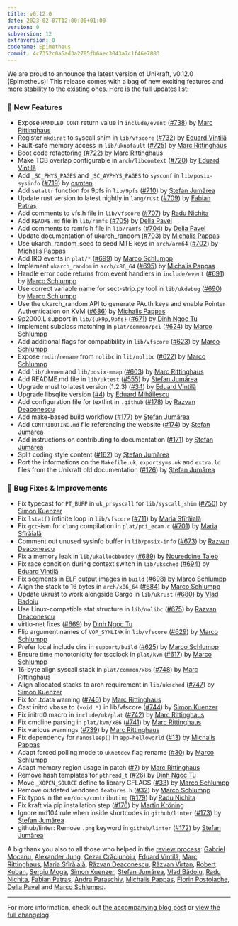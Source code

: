 ```yaml
---
title: v0.12.0
date: 2023-02-07T12:00:00+01:00
version: 0
subversion: 12
extraversion: 0
codename: Epimetheus
commit: 4c7352c0a5ad3a2785fb6aec3043a7c1f46e7883
---
```


We are proud to announce the latest version of Unikraft, v0.12.0 (Epimetheus)!
This release comes with a bag of new exciting features and more stability to the existing ones. Here is the full updates list:

### 🚀 New Features

* Expose `HANDLED_CONT` return value in `include/event` ([#738](https://github.com/unikraft/unikraft/pull/738)) by [Marc Rittinghaus](https://github.com/marcrittinghaus)
* Register `mkdirat` to syscall shim in `lib/vfscore` ([#732](https://github.com/unikraft/unikraft/pull/732)) by [Eduard Vintilă](https://github.com/eduardvintila)
* Fault-safe memory access in `lib/uknofault` ([#725](https://github.com/unikraft/unikraft/pull/725)) by [Marc Rittinghaus](https://github.com/marcrittinghaus)
* Boot code refactoring ([#722](https://github.com/unikraft/unikraft/pull/722)) by [Marc Rittinghaus](https://github.com/marcrittinghaus)
* Make TCB overlap configurable in `arch/libcontext` ([#720](https://github.com/unikraft/unikraft/pull/720)) by [Eduard Vintilă](https://github.com/eduardvintila)
* Add `_SC_PHYS_PAGES` and `_SC_AVPHYS_PAGES` to `sysconf` in `lib/posix-sysinfo` ([#719](https://github.com/unikraft/unikraft/pull/719)) by [osmten](https://github.com/osmten)
* Add `setattr` function for 9pfs in `lib/9pfs` ([#710](https://github.com/unikraft/unikraft/pull/710)) by [Ștefan Jumărea](https://github.com/StefanJum)
* Update rust version to latest nightly in `lang/rust` ([#709](https://github.com/unikraft/unikraft/pull/709)) by [Fabian Patraș](https://github.com/fabianpatras)
* Add comments to vfs.h file in `lib/vfscore` ([#707](https://github.com/unikraft/unikraft/pull/707)) by [Radu Nichita](https://github.com/RaduNichita)
* Add `README.md` file in `lib/ramfs` ([#705](https://github.com/unikraft/unikraft/pull/705)) by [Delia Pavel](https://github.com/DeliaPavel)
* Add comments to ramfs.h file in `lib/ramfs` ([#704](https://github.com/unikraft/unikraft/pull/704)) by [Delia Pavel](https://github.com/DeliaPavel)
* Update documentation of ukarch_random ([#703](https://github.com/unikraft/unikraft/pull/703)) by [Michalis Pappas](https://github.com/michpappas)
* Use ukarch_random_seed to seed MTE keys in `arch/arm64` ([#702](https://github.com/unikraft/unikraft/pull/702)) by [Michalis Pappas](https://github.com/michpappas)
* Add IRQ events in `plat/*` ([#699](https://github.com/unikraft/unikraft/pull/699)) by [Marco Schlumpp](https://github.com/mschlumpp)
* Implement `ukarch_random` in `arch/x86_64` ([#695](https://github.com/unikraft/unikraft/pull/695)) by [Michalis Pappas](https://github.com/michpappas)
* Handle error code returns from event handlers in `include/event` ([#691](https://github.com/unikraft/unikraft/pull/691)) by [Marco Schlumpp](https://github.com/mschlumpp)
* Use correct variable name for sect-strip.py tool in `lib/ukdebug` ([#690](https://github.com/unikraft/unikraft/pull/690)) by [Marco Schlumpp](https://github.com/mschlumpp)
* Use the ukarch_random API to generate PAuth keys and enable Pointer Authentication on KVM ([#686](https://github.com/unikraft/unikraft/pull/686)) by [Michalis Pappas](https://github.com/michpappas)
* 9p2000.L support in `lib/{uk9p,9pfs}` ([#671](https://github.com/unikraft/unikraft/pull/671)) by [Dinh Ngoc Tu](https://github.com/dinhngtu)
* Implement subclass matching in `plat/common/pci` ([#624](https://github.com/unikraft/unikraft/pull/624)) by [Marco Schlumpp](https://github.com/mschlumpp)
* Add additional flags for compatibility in `lib/vfscore` ([#623](https://github.com/unikraft/unikraft/pull/623)) by [Marco Schlumpp](https://github.com/mschlumpp)
* Expose `rmdir`/`rename` from `nolibc` in `lib/nolibc` ([#622](https://github.com/unikraft/unikraft/pull/622)) by [Marco Schlumpp](https://github.com/mschlumpp)
* Add `lib/ukvmem` and `lib/posix-mmap` ([#603](https://github.com/unikraft/unikraft/pull/603)) by [Marc Rittinghaus](https://github.com/marcrittinghaus)
* Add README.md file in `lib/uktest` ([#555](https://github.com/unikraft/unikraft/pull/555)) by [Ștefan Jumărea](https://github.com/StefanJum)
* Upgrade musl to latest version (1.2.3) ([#34](https://github.com/unikraft/lib-musl/pull/34)) by [Eduard Vintilă](https://github.com/eduardvintila)
* Upgrade libsqlite version ([#4](https://github.com/unikraft/lib-sqlite3/pull/4)) by [Eduard Mihăilescu](https://github.com/Starnox)
* Add configuration file for textlint in `.github` ([#178](https://github.com/unikraft/unikraft/pull/178)) by [Razvan Deaconescu](https://github.com/razvand)
* Add make-based build workflow ([#177](https://github.com/unikraft/unikraft/pull/177)) by [Ștefan Jumărea](https://github.com/StefanJum)
* Add `CONTRIBUTING.md` file referencing the website ([#174](https://github.com/unikraft/unikraft/pull/174)) by [Ștefan Jumărea](https://github.com/StefanJum)
* Add instructions on contributing to documentation ([#171](https://github.com/unikraft/unikraft/pull/171)) by [Ștefan Jumărea](https://github.com/StefanJum)
* Split coding style content ([#162](https://github.com/unikraft/unikraft/pull/162)) by [Ștefan Jumărea](https://github.com/StefanJum)
* Port the informations on the `Makefile.uk`, `exportsyms.uk` and `extra.ld` files from the Unikraft old documentation ([#126](https://github.com/unikraft/unikraft/pull/126)) by [Ștefan Jumărea](https://github.com/StefanJum)

### 🐛 Bug Fixes & Improvements

* Fix typecast for `PT_BUFP` in `uk_prsyscall` for  `lib/syscall_shim` ([#750](https://github.com/unikraft/unikraft/pull/750)) by [Simon Kuenzer](https://github.com/skuenzer)
* Fix `lstat()` infinite loop in `lib/vfscore` ([#711](https://github.com/unikraft/unikraft/pull/711)) by [Maria Sfîrăială](https://github.com/mariasfiraiala)
* Fix `gcc`-ism for `clang` compilation in `plat/pci_ecam.c` ([#701](https://github.com/unikraft/unikraft/pull/701)) by [Maria Sfîrăială](https://github.com/mariasfiraiala)
* Comment out unused sysinfo buffer in `lib/posix-info` ([#673](https://github.com/unikraft/unikraft/pull/673)) by [Razvan Deaconescu](https://github.com/razvand)
* Fix a memory leak in `lib/ukallocbbuddy` ([#689](https://github.com/unikraft/unikraft/pull/689)) by [Noureddine Taleb](https://github.com/noureddine-taleb)
* Fix race condition during context switch in `lib/uksched` ([#694](https://github.com/unikraft/unikraft/pull/694)) by [Eduard Vintilă](https://github.com/eduardvintila)
* Fix segments in ELF output images in `build` ([#698](https://github.com/unikraft/unikraft/pull/698)) by [Marco Schlumpp](https://github.com/mschlumpp)
* Align the stack to 16 bytes in `arch/x86_64` ([#684](https://github.com/unikraft/unikraft/pull/684)) by [Marco Schlumpp](https://github.com/mschlumpp)
* Update ukrust to work alongside Cargo in `lib/ukrust` ([#680](https://github.com/unikraft/unikraft/pull/680)) by [Vlad Badoiu](https://github.com/vladandrew)
* Use Linux-compatible stat structure in `lib/nolibc` ([#675](https://github.com/unikraft/unikraft/pull/675)) by [Razvan Deaconescu](https://github.com/razvand)
* virtio-net fixes ([#669](https://github.com/unikraft/unikraft/pull/669)) by [Dinh Ngoc Tu](https://github.com/dinhngtu)
* Flip argument names of `VOP_SYMLINK` in `lib/vfscore` ([#629](https://github.com/unikraft/unikraft/pull/629)) by [Marco Schlumpp](https://github.com/mschlumpp)
* Prefer local include dirs in `support/build` ([#625](https://github.com/unikraft/unikraft/pull/625)) by [Marco Schlumpp](https://github.com/mschlumpp)
* Ensure time monotonicity for tscclock in `plat/kvm` ([#617](https://github.com/unikraft/unikraft/pull/617)) by [Marco Schlumpp](https://github.com/mschlumpp)
* 16-byte align syscall stack in `plat/common/x86` ([#748](https://github.com/unikraft/unikraft/pull/748)) by [Marc Rittinghaus](https://github.com/marcrittinghaus)
* Align allocated stacks to arch requirement in `lib/uksched` ([#747](https://github.com/unikraft/unikraft/pull/747)) by [Simon Kuenzer](https://github.com/skuenzer)
* Fix for .tdata warning ([#746](https://github.com/unikraft/unikraft/pull/746)) by [Marc Rittinghaus](https://github.com/marcrittinghaus)
* Cast initrd vbase to `(void *)` in lib/vfscore ([#744](https://github.com/unikraft/unikraft/pull/744)) by [Simon Kuenzer](https://github.com/skuenzer)
* Fix initrd0 macro in `include/uk/plat` ([#742](https://github.com/unikraft/unikraft/pull/742)) by [Marc Rittinghaus](https://github.com/marcrittinghaus)
* Fix cmdline parsing in `plat/kvm/x86` ([#741](https://github.com/unikraft/unikraft/pull/741)) by [Marc Rittinghaus](https://github.com/marcrittinghaus)
* Fix various warnings ([#739](https://github.com/unikraft/unikraft/pull/739)) by [Marc Rittinghaus](https://github.com/marcrittinghaus)
* Fix dependency for `nanosleep()` in `app-helloworld` ([#13](https://github.com/unikraft/app-helloworld/pull/13)) by [Michalis Pappas](https://github.com/michpappas)
* Adapt forced polling mode to `uknetdev` flag rename ([#30](https://github.com/unikraft/lib-lwip/pull/30)) by [Marco Schlumpp](https://github.com/mschlumpp)
* Adapt memory region usage in patch ([#7](https://github.com/unikraft/lib-micropython/pull/7)) by [Marc Rittinghaus](https://github.com/marcrittinghaus)
* Remove hash templates for `pthread_t` ([#26](https://github.com/unikraft/lib-libcxx/pull/26)) by [Dinh Ngoc Tu](https://github.com/dinhngtu)
* Move `_XOPEN_SOURCE` define to library CFLAGS ([#33](https://github.com/unikraft/lib-musl/pull/33)) by [Marco Schlumpp](https://github.com/mschlumpp)
* Remove outdated vendored `features.h` ([#32](https://github.com/unikraft/lib-musl/pull/32)) by [Marco Schlumpp](https://github.com/mschlumpp)
* Fix typos in the `en/docs/contributing` ([#179](https://github.com/unikraft/unikraft/pull/179)) by [Radu Nichita](https://github.com/RaduNichita)
* Fix kraft via pip installation step ([#176](https://github.com/unikraft/unikraft/pull/176)) by [Martin Kröning](https://github.com/mkroening)
* Ignore md104 rule when inside shortcodes in `github/linter` ([#173](https://github.com/unikraft/unikraft/pull/173)) by [Ștefan Jumărea](https://github.com/StefanJum)
* github/linter: Remove `.png` keyword in `github/linter` ([#172](https://github.com/unikraft/unikraft/pull/172)) by [Ștefan Jumărea](https://github.com/StefanJum)

A big thank you also to all those who helped in the [review process](unikraft.org/docs/contributing/review-process/): [Gabriel Mocanu](https://github.com/gabrielmocanu), [Alexander Jung](https://github.com/nderjung), [Cezar Crăciunoiu](https://github.com/craciunoiuc), [Eduard Vintilă](https://github.com/eduardvintila), [Marc Rittinghaus](https://github.com/marcrittinghaus), [Maria Sfîrăială](https://github.com/mariasfiraiala), [Răzvan Deaconescu](https://github.com/razvand), [Răzvan Vîrtan](https://github.com/razvanvirtan), [Robert Kuban](https://github.com/kubanrob), [Sergiu Moga](https://github.com/mogasergiu), [Simon Kuenzer](https://github.com/skuenzer), [Ștefan Jumărea](https://github.com/StefanJum), [Vlad Bădoiu](https://github.com/vladandrew), [Radu Nichita](https://github.com/unikraft/RaduNichita), [Fabian Patraș](https://github.com/unikraft/fabianpatras), [Andra Paraschiv](https://github.com/unikraft/andraprs), [Michalis Pappas](https://github.com/unikraft/michpappas), [Florin Postolache](https://github.com/maniatro111), [Delia Pavel](https://github.com/deliapavel) and [Marco Schlumpp](https://github.com/mschlumpp).

---

For more information, check out [the accompanying blog post](/blog/2023-02-07-unikraft-releases-epimetheus) or [view the full changelog](https://github.com/unikraft/unikraft/compare/RELEASE-0.11.0...RELEASE-0.12.0).
